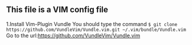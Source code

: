 ## This file is a VIM config file
1.Install Vim-Plugin Vundle
  You should type the command 
  `$ git clone https://github.com/VundleVim/Vundle.vim.git ~/.vim/bundle/Vundle.vim`
  Go to the url:https://github.com/VundleVim/Vundle.vim
  
